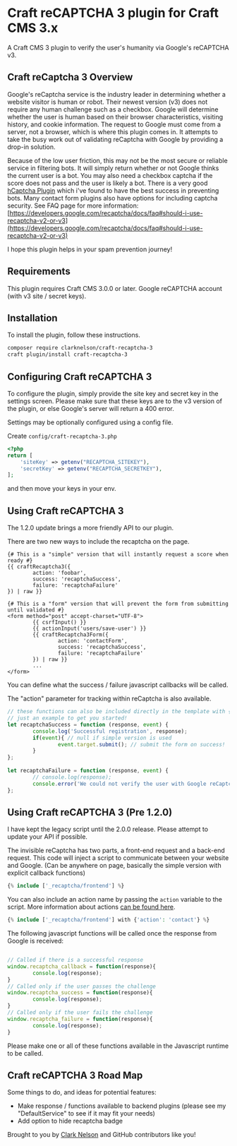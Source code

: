 # Craft reCAPTCHA 3 plugin for Craft CMS 3.x

A Craft CMS 3 plugin to verify the user's humanity via Google's reCAPTCHA v3.

## Craft reCaptcha 3 Overview

Google's reCaptcha service is the industry leader in determining whether a website visitor is human or robot. Their newest version (v3) does not require any human challenge such as a checkbox. Google will determine whether the user is human based on their browser characteristics, visiting history, and cookie information. The request to Google must come from a server, not a browser, which is where this plugin comes in. It attempts to take the busy work out of validating reCaptcha with Google by providing a drop-in solution.

Because of the low user friction, this may not be the most secure or reliable service in filtering bots. It will simply return whether or not Google thinks the current user is a bot. You may also need a checkbox captcha if the score does not pass and the user is likely a bot. There is a very good [hCaptcha Plugin](https://plugins.craftcms.com/craft-hcaptcha) which i've found to have the best success in preventing bots. Many contact form plugins also have options for including captcha security. See FAQ page for more information: [https://developers.google.com/recaptcha/docs/faq#should-i-use-recaptcha-v2-or-v3](https://developers.google.com/recaptcha/docs/faq#should-i-use-recaptcha-v2-or-v3)

I hope this plugin helps in your spam prevention journey!

## Requirements

This plugin requires Craft CMS 3.0.0 or later. Google reCAPTCHA account (with v3 site / secret keys). 

## Installation

To install the plugin, follow these instructions.

```bash
composer require clarknelson/craft-recaptcha-3
craft plugin/install craft-recaptcha-3
```

## Configuring Craft reCAPTCHA 3

To configure the plugin, simply provide the site key and secret key in the settings screen. Please make sure that these keys are to the v3 version of the plugin, or else Google's server will return a 400 error.

Settings may be optionally configured using a config file.

Create `config/craft-recaptcha-3.php`

```php
<?php
return [
    'siteKey' => getenv("RECAPTCHA_SITEKEY"),
    'secretKey' => getenv("RECAPTCHA_SECRETKEY"),
];
```

and then move your keys in your env.

## Using Craft reCAPTCHA 3

The 1.2.0 update brings a more friendly API to our plugin. 

There are two new ways to include the recaptcha on the page.

```twig
{# This is a "simple" version that will instantly request a score when ready #}
{{ craftRecaptcha3({ 
        action: 'foobar', 
        success: 'recaptchaSuccess', 
        failure: 'recaptchaFailure' 
}) | raw }}
```

```twig
{# This is a "form" version that will prevent the form from submitting until validated #}
<form method="post" accept-charset="UTF-8">
        {{ csrfInput() }}
        {{ actionInput('users/save-user') }}
        {{ craftRecaptcha3Form({ 
                action: 'contactForm', 
                success: 'recaptchaSuccess', 
                failure: 'recaptchaFailure' 
        }) | raw }}
        ...
</form>
```

You can define what the success / failure javascript callbacks will be called.

The "action" parameter for tracking within reCaptcha is also available.


```js
// these functions can also be included directly in the template with {% js %}{% endjs %} tags
// just an example to get you started!
let recaptchaSuccess = function (response, event) {
        console.log('Successful registration', response);
        if(event){ // null if simple version is used
                event.target.submit(); // submit the form on success!
        }
};
          
let recaptchaFailure = function (response, event) {
        // console.log(response);
        console.error('We could not verify the user with Google reCaptcha 3: '+response['error-codes'].join(','))
};
```

## Using Craft reCAPTCHA 3 (Pre 1.2.0)

I have kept the legacy script until the 2.0.0 release. Please attempt to update your API if possible.

The invisible reCaptcha has two parts, a front-end request and a back-end request. This code will inject a script to communicate between your website and Google. (Can be anywhere on page, basically the simple version with explicit callback functions)

```php
{% include ['_recaptcha/frontend'] %}
```

You can also include an action name by passing the `action` variable to the script. More information about actions [can be found here](https://developers.google.com/recaptcha/docs/v3#actions).

```php
{% include ['_recaptcha/frontend'] with {'action': 'contact'} %}
```

The following javascript functions will be called once the response from Google is received:

```js

// Called if there is a successful response
window.recaptcha_callback = function(response){
        console.log(response);
}
// Called only if the user passes the challenge
window.recaptcha_success = function(response){
        console.log(response);
}
// Called only if the user fails the challenge
window.recaptcha_failure = function(response){
        console.log(response);
}
```

Please make one or all of these functions available in the Javascript runtime to be called.

## Craft reCAPTCHA 3 Road Map

Some things to do, and ideas for potential features:

* Make response / functions available to backend plugins (please see my "DefaultService" to see if it may fit your needs)
* Add option to hide recaptcha badge

Brought to you by [Clark Nelson](https://clarknelson.com) and GitHub contributors like you!
